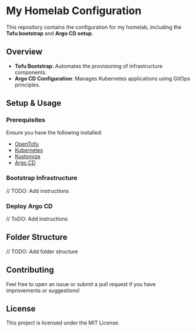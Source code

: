 # My Homelab Configuration

This repository contains the configuration for my homelab, including the **Tofu bootstrap** and **Argo CD setup**.

## Overview

- **Tofu Bootstrap**: Automates the provisioning of infrastructure components.
- **Argo CD Configuration**: Manages Kubernetes applications using GitOps principles.

## Setup & Usage

### Prerequisites
Ensure you have the following installed:
- [OpenTofu](https://opentofu.org/)
- [Kubernetes](https://kubernetes.io/)
- [Kustomize](https://kubectl.docs.kubernetes.io/guides/introduction/kustomize/)
- [Argo CD](https://argo-cd.readthedocs.io/)

### Bootstrap Infrastructure
// TODO: Add instructions

### Deploy Argo CD
// ToDO: Add instructions
## Folder Structure
// TODO: Add folder structure

## Contributing
Feel free to open an issue or submit a pull request if you have improvements or suggestions!

## License
This project is licensed under the MIT License.
